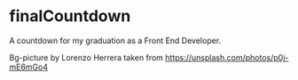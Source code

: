 # finalCountdown

A countdown for my graduation as a Front End Developer.

Bg-picture by Lorenzo Herrera taken from https://unsplash.com/photos/p0j-mE6mGo4

